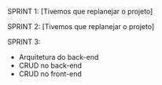 SPRINT 1: [Tivemos que replanejar o projeto]

SPRINT 2: [Tivemos que replanejar o projeto]

SPRINT 3:
- Arquitetura do back-end
- CRUD no back-end
- CRUD no front-end
